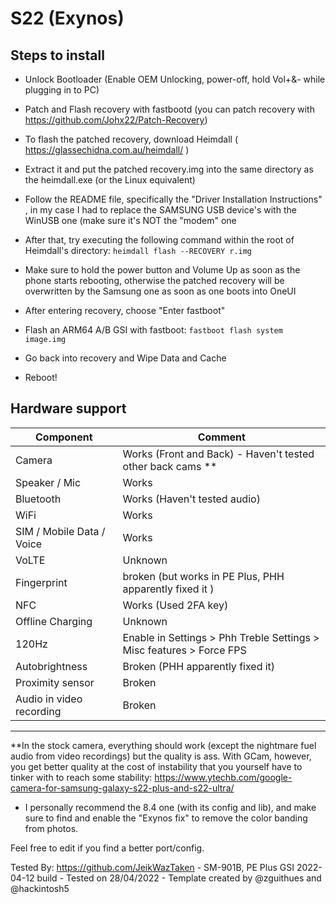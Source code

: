 # S22 (Exynos)

## Steps to install

*  Unlock Bootloader (Enable OEM Unlocking, power-off, hold Vol+&- while plugging in to PC)
* Patch and Flash recovery with fastbootd (you can patch recovery with https://github.com/Johx22/Patch-Recovery)

* To flash the patched recovery, download Heimdall ( https://glassechidna.com.au/heimdall/ )
* Extract it and put the patched recovery.img into the same directory as the heimdall.exe (or the Linux equivalent)
* Follow the README file, specifically the "Driver Installation Instructions" , in my case I had to replace the SAMSUNG USB device's with the WinUSB one (make sure it's NOT the "modem" one
*  After that, try executing the following command within the root of Heimdall's directory: 
     `heimdall flash --RECOVERY r.img` 
                  
* Make sure to hold the power button and Volume Up as soon as the phone starts rebooting, otherwise the patched recovery will be overwritten by the Samsung one as soon as one boots into OneUI
* After entering recovery, choose "Enter fastboot"
* Flash an ARM64 A/B GSI with fastboot:    `fastboot flash system image.img`
* Go back into recovery and Wipe Data and Cache
* Reboot!

## Hardware support

| Component                 |      Comment                                                      |
|---------------------------|-------------------------------------------------------------------|
| Camera                    | Works (Front and Back) - Haven't tested other back cams **           |
| Speaker / Mic             | Works                                                             |
| Bluetooth                 | Works (Haven't tested audio)                                      |
| WiFi                      | Works                                                             |
| SIM / Mobile Data / Voice | Works                                                             |
| VoLTE                     | Unknown                                                           |
| Fingerprint               | broken (but works in PE Plus, PHH apparently fixed it )      |
| NFC                       | Works (Used 2FA key)                                              |
| Offline Charging          | Unknown                                                           |
| 120Hz                     | Enable in Settings > Phh Treble Settings > Misc features > Force FPS               |
| Autobrightness            | Broken (PHH apparently fixed it)               |
| Proximity sensor            | Broken              |
| Audio in video recording            | Broken              |
---

**In the stock camera, everything should work (except the nightmare fuel audio from video recordings) but the quality is ass. With GCam, however, you get better quality at the cost of instability that you yourself have to tinker with to reach some stability: https://www.ytechb.com/google-camera-for-samsung-galaxy-s22-plus-and-s22-ultra/
 - I personally recommend the 8.4 one (with its config and lib), and make sure to find and enable the "Exynos fix" to remove the color banding from photos.

Feel free to edit if you find a better port/config.

Tested By: https://github.com/JeikWazTaken - SM-901B, PE Plus GSI 2022-04-12 build - Tested on 28/04/2022 - Template created by @zguithues and @hackintosh5

